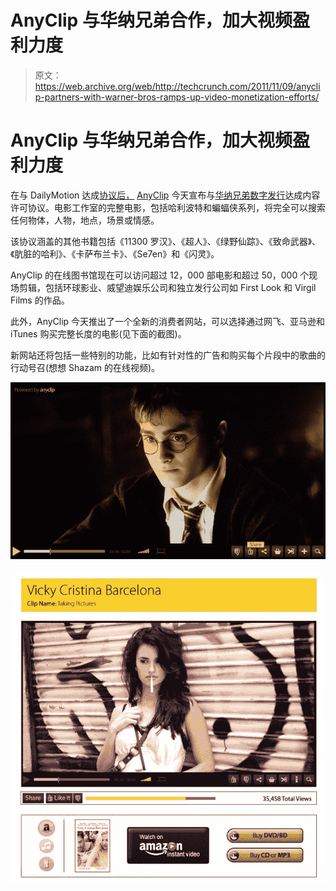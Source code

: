 # AnyClip 与华纳兄弟合作，加大视频盈利力度 

> 原文：<https://web.archive.org/web/http://techcrunch.com/2011/11/09/anyclip-partners-with-warner-bros-ramps-up-video-monetization-efforts/>

# AnyClip 与华纳兄弟合作，加大视频盈利力度

在与 DailyMotion 达成[协议后，](https://web.archive.org/web/20230203090237/https://techcrunch.com/2011/10/04/anyclip-brings-thousands-of-full-films-movie-clips-to-dailymotion/) [AnyClip](https://web.archive.org/web/20230203090237/http://www.crunchbase.com/company/anyclip) 今天宣布与[华纳兄弟数字发行](https://web.archive.org/web/20230203090237/http://www.warnerbros.com/)达成内容许可协议。电影工作室的完整电影，包括哈利波特和蝙蝠侠系列，将完全可以搜索任何物体，人物，地点，场景或情感。

该协议涵盖的其他书籍包括《11300 罗汉》、《超人》、《绿野仙踪》、《致命武器》、《肮脏的哈利》、《卡萨布兰卡》、《Se7en》和《闪灵》。

AnyClip 的在线图书馆现在可以访问超过 12，000 部电影和超过 50，000 个现场剪辑，包括环球影业、威望迪娱乐公司和独立发行公司如 First Look 和 Virgil Films 的作品。

此外，AnyClip 今天推出了一个全新的消费者网站，可以选择通过网飞、亚马逊和 iTunes 购买完整长度的电影(见下面的截图)。

新网站还将包括一些特别的功能，比如有针对性的广告和购买每个片段中的歌曲的行动号召(想想 Shazam 的在线视频)。

![](img/1b24ec805fef483f0118812b4b230989.png)

![](img/2fbc479cc5fceccc79fb88767a11cd04.png)